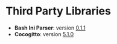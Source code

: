# Third Party Libraries

* **Bash Ini Parser**: version [0.1.1][bash-ini-parser]
* **Cocogitto**: version [5.1.0][cocogitto]

[bash-ini-parser]: https://github.com/tadgy/bash-ini-parser
[cocogitto]: https://github.com/cocogitto/cocogitto/releases/tag/5.1.0
